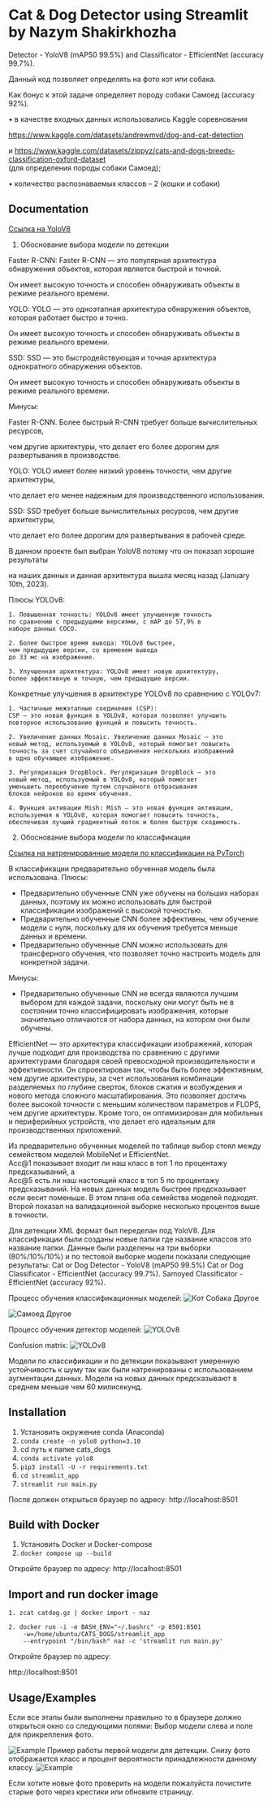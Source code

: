 
# Cat & Dog Detector using Streamlit by Nazym Shakirkhozha

Detector - YoloV8 (mAP50 99.5%) and Classificator - EfficientNet (accuracy 99.7%). 

Данный код позволяет определять на фото кот или собака. 

Как бонус к этой задаче определяет породу собаки Самоед (accuracy 92%). 


• в качестве входных данных использовались Kaggle соревнования

https://www.kaggle.com/datasets/andrewmvd/dog-and-cat-detection

и 
https://www.kaggle.com/datasets/zippyz/cats-and-dogs-breeds-classification-oxford-dataset  
(для определения породы собаки Самоед);

• количество распознаваемых классов – 2 (кошки и собаки)

## Documentation 

[Ссылка на YoloV8](https://github.com/ultralytics/ultralytics)

  1. Обоснование выбора модели по детекции

Faster R-CNN: Faster R-CNN — это популярная архитектура обнаружения 
объектов, которая является быстрой и точной. 

Он имеет высокую точность и способен обнаруживать объекты в режиме реального времени.

YOLO: YOLO — это одноэтапная архитектура обнаружения объектов, которая работает быстро и точно. 

Он имеет высокую точность и способен обнаруживать объекты в режиме реального времени.

SSD: SSD — это быстродействующая и точная архитектура однократного обнаружения объектов. 

Он имеет высокую точность и способен обнаруживать объекты в режиме реального времени.

Минусы:

Faster R-CNN. Более быстрый R-CNN требует больше вычислительных ресурсов, 

чем другие архитектуры, что делает его более дорогим для развертывания в производстве.

YOLO: YOLO имеет более низкий уровень точности, чем другие архитектуры, 

что делает его менее надежным для производственного использования.

SSD: SSD требует больше вычислительных ресурсов, чем другие архитектуры, 

что делает его более дорогим для развертывания в рабочей среде.

В данном проекте был выбран YoloV8 потому что он показал хорошие результаты 

на наших данных и данная архитектура  вышла месяц назад (January 10th, 2023).

Плюсы YOLOv8:

    1. Повышенная точность: YOLOv8 имеет улучшенную точность 
    по сравнению с предыдущими версиями, с mAP до 57,9% в 
    наборе данных COCO.

    2. Более быстрое время вывода: YOLOv8 быстрее,
    чем предыдущие версии, со временем вывода 
    до 33 мс на изображение.

    3. Улучшенная архитектура: YOLOv8 имеет новую архитектуру, 
    более эффективную и точную, чем предыдущие версии.

Конкретные улучшения в архитектуре YOLOv8 по сравнению с YOLOv7:

    1. Частичные межэтапные соединения (CSP): 
    CSP — это новая функция в YOLOv8, которая позволяет улучшить 
    повторное использование функций и повысить точность.

    2. Увеличение данных Mosaic. Увеличение данных Mosaic — это 
    новый метод, используемый в YOLOv8, который помогает повысить 
    точность за счет случайного объединения нескольких изображений 
    в одно обучающее изображение.

    3. Регуляризация DropBlock. Регуляризация DropBlock — это 
    новый метод, используемый в YOLOv8, который помогает 
    уменьшить переобучение путем случайного отбрасывания 
    блоков нейронов во время обучения.

    4. Функция активации Mish: Mish — это новая функция активации, 
    используемая в YOLOv8, которая помогает повысить точность,
    обеспечивая лучший градиентный поток и более быструю сходимость.

2. Обоснование выбора модели по классификации

[Ссылка на натренированные модели по классификации на PyTorch](https://pytorch.org/vision/stable/models.html)

В классификации предварительно обученная модель была использована. 
Плюсы:
- Предварительно обученные CNN уже обучены на больших наборах данных, поэтому их можно использовать для быстрой классификации изображений с высокой точностью.
- Предварительно обученные CNN более эффективны, чем обучение модели с нуля, поскольку для их обучения требуется меньше данных и времени.
- Предварительно обученные CNN можно использовать для трансферного обучения, что позволяет точно настроить модель для конкретной задачи.

Минусы:
- Предварительно обученные CNN не всегда являются лучшим выбором для каждой задачи, поскольку они могут быть не в состоянии точно классифицировать изображения, которые значительно отличаются от набора данных, на котором они были обучены.

EfficientNet — это архитектура классификации изображений, которая лучше подходит для производства по сравнению с другими архитектурами благодаря своей превосходной производительности и эффективности. Он спроектирован так, чтобы быть более эффективным, чем другие архитектуры, за счет использования комбинации разделяемых по глубине сверток, блоков сжатия и возбуждения и нового метода сложного масштабирования. Это позволяет достичь более высокой точности с меньшим количеством параметров и FLOPS, чем другие архитектуры. Кроме того, он оптимизирован для мобильных и периферийных устройств, что делает его идеальным для производственных приложений.

Из предварительно обученных моделей по таблице выбор стоял между семейством моделей MobileNet и EfficientNet. 	
Acc@1 показывает входит ли наш класс в топ 1 по процентажу предсказываний, а 	
Acc@5 есть ли наш настоящий класс в топ 5 по процентажу предсказываний. На новых данных модель быстрее предсказывает если весит поменьше. В этом плане оба семейства моделей подходят. Второй показал на валидационной выборке несколько процентов выше в точности. 

Для детекции XML формат был переделан под YoloV8.
Для классификации были созданы новые папки где название классов это название папки. Данные были разделены на три выборки (80%/10%/10%) и по тестовой выборке модели показали следующие результаты:
Cat or Dog Detector - YoloV8 (mAP50 99.5%) 
Cat or Dog Classificator - EfficientNet (accuracy 99.7%).
Samoyed Classificator - EfficientNet (accuracy 92%).



Процесс обучения классификационных моделей:
![Кот Собака Другое](./cat_dog_other_training_acc.JPG)

![Самоед Другое](./samoyed.JPG)

Процесс обучения детектор моделей:
![YOLOv8](./tr_results.png)

Сonfusion matrix:
![YOLOv8](./confusion_matrix.png)

Модели по классификации и по детекции показывают умеренную устойчивость к шуму так как были натренированы с использованием аугментации данных. Модели на новых данных предсказывают в среднем меньше чем 60 милисекунд.
## Installation

  1. Установить окружение conda (Anaconda)
  2. `conda create -n yolo8 python=3.10`
  3. cd путь к папке cats_dogs
  4. `conda activate yolo8`
  5. `pip3 install -U -r requirements.txt`
  4. `cd streamlit_app`
  5. `streamlit run main.py`

После должен открыться браузер по адресу: 
http://localhost:8501

## Build with Docker

  1. Установить Docker и Docker-compose
  2. `docker compose up --build`

Откройте браузер по адресу: 
http://localhost:8501

## Import and run docker image

    1. zcat catdog.gz | docker import - naz

    2. docker run -i -e BASH_ENV="~/.bashrc" -p 8501:8501 
        -w=/home/ubuntu/CATS_DOGS/streamlit_app 
        --entrypoint "/bin/bash" naz -c 'streamlit run main.py'

Откройте браузер по адресу: 

http://localhost:8501
## Usage/Examples

Если все этапы были выполнены правильно то в браузере должно открыться окно со
следующими полями:
Выбор модели слева и поле для прикрепления фото. 

![Example](./usage.JPG)
Пример работы первой модели для детекции. Снизу фото отображается класс и  процент вероятности принадлежности данному классу.
![Example](./pred.JPG)

Если хотите новые фото проверить на модели пожалуйста почистите старые фото через крестики или обновите страницу.
